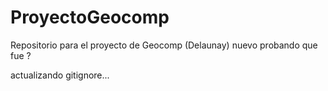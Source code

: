 # ProyectoGeocomp
Repositorio para el proyecto de Geocomp (Delaunay)
nuevo
probando
que fue ?

actualizando gitignore...
